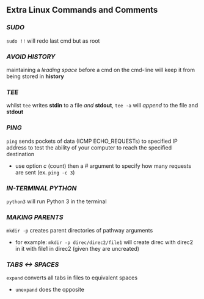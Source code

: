 ## Extra Linux Commands and Comments

### *SUDO*
` sudo !! ` will redo last cmd but as root 

### *AVOID HISTORY*
maintaining a *leading space* before a cmd on the cmd-line will keep it from being stored in **history**

### *TEE*
whilst `tee` writes **stdin** to a file *and* **stdout**, `tee -a` will *append* to the file and **stdout**

### *PING*
`ping` sends pockets of data (ICMP ECHO_REQUESTs) to specified IP address to test the ability of your computer to reach the specified destination
- use option *c* (count) then a # argument to specify how many requests are sent (ex. `ping -c 3`)

### *IN-TERMINAL PYTHON*
`python3` will run Python 3 in the terminal

### *MAKING PARENTS*
`mkdir -p` creates parent directories of pathway arguments
- for example: `mkdir -p direc/direc2/file1` will create direc with direc2 in it with file1 in direc2 (given they are uncreated)

### *TABS <-> SPACES*
`expand` converts all tabs in files to equivalent spaces
- `unexpand` does the opposite  
